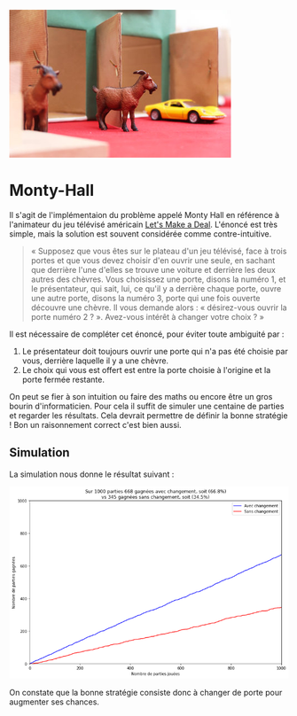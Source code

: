 ![image](python/Images/MontyHall.png)


# Monty-Hall

Il s'agit de l'implémentaion du problème appelé Monty Hall en référence à l'animateur du jeu télévisé américain [Let's Make a Deal](https://fr.wikipedia.org/wiki/Let%27s_Make_a_Deal). L'énoncé est très simple, mais la solution est souvent considérée comme contre-intuitive.  

> « Supposez que vous êtes sur le plateau d'un jeu télévisé, face à trois portes et que vous devez choisir d'en ouvrir une seule, en sachant que derrière l'une d'elles se trouve une voiture et derrière les deux autres des chèvres. Vous choisissez une porte, disons la numéro 1, et le présentateur, qui sait, lui, ce qu'il y a derrière chaque porte, ouvre une autre porte, disons la numéro 3, porte qui une fois ouverte découvre une chèvre. Il vous demande alors : « désirez-vous ouvrir la porte numéro 2 ? ». Avez-vous intérêt à changer votre choix ? »

Il est nécessaire de compléter cet énoncé, pour éviter toute ambiguité par :
1. Le présentateur doit toujours ouvrir une porte  qui n'a pas été choisie par vous, derrière laquelle il y a une chèvre.
1. Le choix qui vous est offert est entre la porte choisie à l'origine et la porte fermée restante.

On peut se fier à son intuition ou faire des maths ou encore être un gros bourin d'informaticien. Pour cela il suffit de simuler une centaine de parties et regarder les résultats. Cela devrait permettre de définir la bonne stratégie ! Bon un raisonnement correct c'est bien aussi.

## Simulation

La simulation nous donne le résultat suivant :

![image](python/Images/ResultatsSimulation.png)


On constate que la bonne stratégie consiste donc à changer de porte pour augmenter ses chances.






